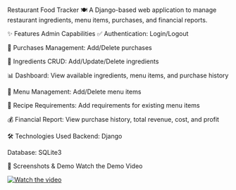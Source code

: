Restaurant Food Tracker 🍽️
A Django-based web application to manage restaurant ingredients, menu items, purchases, and financial reports.

✨ Features
Admin Capabilities
✅ Authentication: Login/Logout

🛒 Purchases Management: Add/Delete purchases

🧾 Ingredients CRUD: Add/Update/Delete ingredients

📊 Dashboard: View available ingredients, menu items, and purchase history

🍔 Menu Management: Add/Delete menu items

📝 Recipe Requirements: Add requirements for existing menu items

💰 Financial Report: View purchase history, total revenue, cost, and profit

🛠️ Technologies Used
Backend: Django

Database: SQLite3

📸 Screenshots & Demo
Watch the Demo Video

[![Watch the video](https://img.youtube.com/vi/uzqNCYYtfGQ/0.jpg)](https://youtu.be/uzqNCYYtfGQ)
